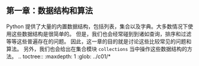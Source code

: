 ## 第一章：数据结构和算法 ##
Python 提供了大量的内置数据结构，包括列表，集合以及字典。大多数情况下使用这些数据结构是很简单的。
但是，我们也会经常碰到到诸如查询，排序和过滤等等这些普遍存在的问题。
因此，这一章的目的就是讨论这些比较常见的问题和算法。
另外，我们也会给出在集合模块 ``collections`` 当中操作这些数据结构的方法。
.. toctree::
   :maxdepth: 1
   :glob:
   ../c01/*
